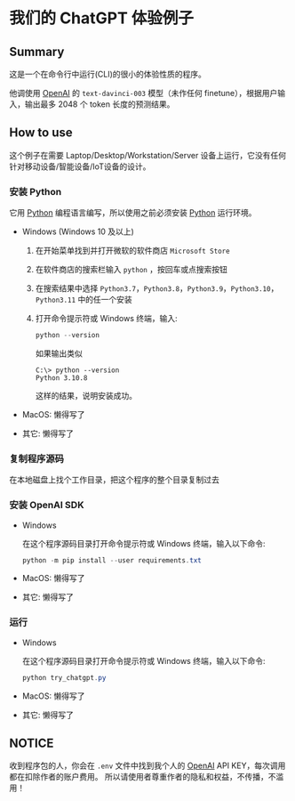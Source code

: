# 我们的 ChatGPT 体验例子

## Summary

这是一个在命令行中运行(CLI)的很小的体验性质的程序。

他调使用 [OpenAI][] 的 `text-davinci-003` 模型（未作任何 finetune），根据用户输入，输出最多 2048 个 token 长度的预测结果。

## How to use

这个例子在需要 Laptop/Desktop/Workstation/Server 设备上运行，它没有任何针对移动设备/智能设备/IoT设备的设计。

### 安装 Python

它用 [Python][] 编程语言编写，所以使用之前必须安装 [Python][] 运行环境。

- Windows (Windows 10 及以上)

  1. 在开始菜单找到并打开微软的软件商店 `Microsoft Store`
  1. 在软件商店的搜索栏输入 `python` ，按回车或点搜索按钮
  1. 在搜索结果中选择 `Python3.7`，`Python3.8`，`Python3.9`，`Python3.10`，`Python3.11` 中的任一个安装

  1. 打开命令提示符或 Windows 终端，输入:

     ```powershell
     python --version     
     ```

     如果输出类似

     ```powershell-interactive
     C:\> python --version
     Python 3.10.8
     ```

     这样的结果，说明安装成功。

- MacOS: 懒得写了
- 其它: 懒得写了

### 复制程序源码

在本地磁盘上找个工作目录，把这个程序的整个目录复制过去

### 安装 OpenAI SDK

- Windows

  在这个程序源码目录打开命令提示符或 Windows 终端，输入以下命令:

  ```powershell
  python -m pip install --user requirements.txt
  ```

- MacOS: 懒得写了
- 其它: 懒得写了

### 运行

- Windows

  在这个程序源码目录打开命令提示符或 Windows 终端，输入以下命令:

  ```powershell
  python try_chatgpt.py
  ```

- MacOS: 懒得写了
- 其它: 懒得写了

## NOTICE

收到程序包的人，你会在 `.env` 文件中找到我个人的 [OpenAI][] API KEY，每次调用都在扣除作者的账户费用。
所以请使用者尊重作者的隐私和权益，不传播，不滥用！

[OpenAI]: https://openai.com/ "OpenAI is an AI research and deployment company."
[Python]: https://www.python.org/ "Python is a programming language that lets you work quickly and integrate systems more effectively"
